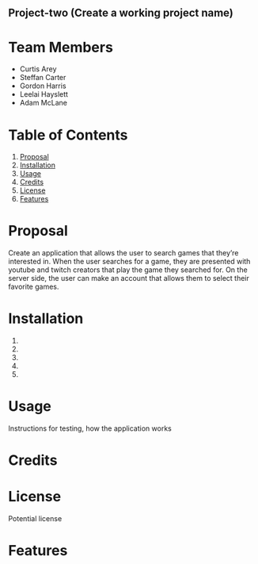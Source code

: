 ## Project-two (Create a working project name)

# Team Members
* Curtis Arey
* Steffan Carter
* Gordon Harris
* Leelai Hayslett
* Adam McLane

# Table of Contents
1. [Proposal](#proposal)
2. [Installation](#installation)
3. [Usage](#usage)
4. [Credits](#credits)
5. [License](#license)
6. [Features](#features)
# Proposal

Create an application that allows the user to search games that they’re interested in. When the user searches for a game, they are presented with youtube and twitch creators that play the game they searched for. On the server side, the user can make an account that allows them to select their favorite games.

# Installation
1.
2.
3.
4.
5.

# Usage

Instructions for testing, how the application works

# Credits

# License 

Potential license

# Features
